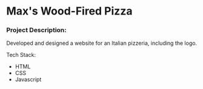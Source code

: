 # Max's Wood-Fired Pizza

### Project Description:
Developed and designed a website for an Italian pizzeria, including the logo. 

Tech Stack:
* HTML
* CSS
* Javascript
 

